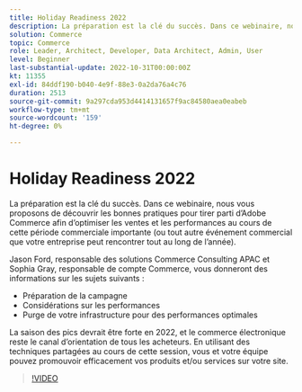 ```yaml
---
title: Holiday Readiness 2022
description: La préparation est la clé du succès. Dans ce webinaire, nous vous proposons les bonnes pratiques pour tirer parti d’Adobe Commerce afin d’optimiser les ventes et les performances au cours de cette période commerciale importante.
solution: Commerce
topic: Commerce
role: Leader, Architect, Developer, Data Architect, Admin, User
level: Beginner
last-substantial-update: 2022-10-31T00:00:00Z
kt: 11355
exl-id: 84ddf190-b040-4e9f-88e3-0a2da76a4c76
duration: 2513
source-git-commit: 9a297cda953d4414131657f9ac84580aea0eabeb
workflow-type: tm+mt
source-wordcount: '159'
ht-degree: 0%

---
```


# Holiday Readiness 2022

La préparation est la clé du succès. Dans ce webinaire, nous vous proposons de découvrir les bonnes pratiques pour tirer parti d’Adobe Commerce afin d’optimiser les ventes et les performances au cours de cette période commerciale importante (ou tout autre événement commercial que votre entreprise peut rencontrer tout au long de l’année).

Jason Ford, responsable des solutions Commerce Consulting APAC et Sophia Gray, responsable de compte Commerce, vous donneront des informations sur les sujets suivants :

* Préparation de la campagne
* Considérations sur les performances
* Purge de votre infrastructure pour des performances optimales

La saison des pics devrait être forte en 2022, et le commerce électronique reste le canal d’orientation de tous les acheteurs. En utilisant des techniques partagées au cours de cette session, vous et votre équipe pouvez promouvoir efficacement vos produits et/ou services sur votre site.

>[!VIDEO](https://video.tv.adobe.com/v/3410542/?quality=12&learn=on)
